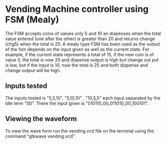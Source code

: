 # Vending Machine controller using FSM (Mealy)
The FSM accepts coins of values only 5 and 10 an dispenses when the total value entered (one after the other) is greater than 20 and returns change (chg5) when the total is 25.
A mealy type FSM has been used as the output of the fsm depends on the input given as well as the current state. For example, if the current state represents a total of 15, if the new coin is of value 5, the total is now 20 and dispense output is high but change out put is low, but if the input is 10, now the total is 25 and both dispense and change output will be high.

## Inputs tested
The inputs tested is "5,5,10", "5,10,10" , "10,5,5" each input separated by the idle term "00".
There the input given is "010110_00_011010_00_100101".

## Viewing the waveform
To view the wave form run the vending.vcd file on the terminal using the command "gtkwave vending.vcd".
